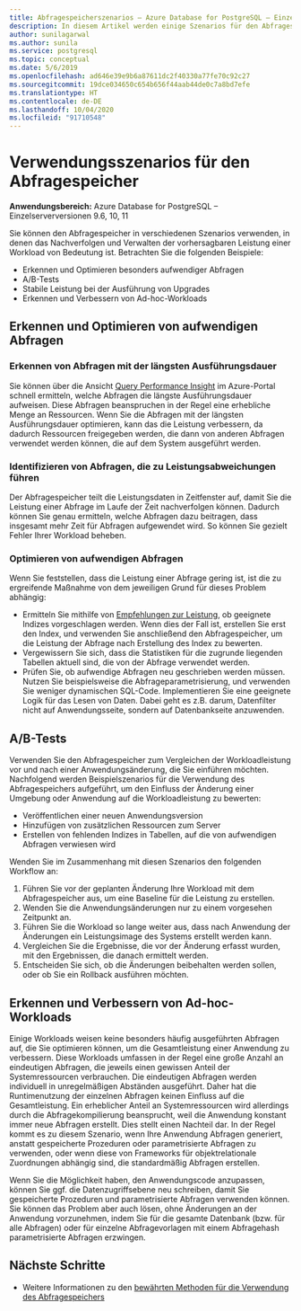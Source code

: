 ```yaml
---
title: Abfragespeicherszenarios – Azure Database for PostgreSQL – Einzelserver
description: In diesem Artikel werden einige Szenarios für den Abfragespeicher in Azure Database for PostgreSQL (Einzelserver) beschrieben.
author: sunilagarwal
ms.author: sunila
ms.service: postgresql
ms.topic: conceptual
ms.date: 5/6/2019
ms.openlocfilehash: ad646e39e9b6a87611dc2f40330a77fe70c92c27
ms.sourcegitcommit: 19dce034650c654b656f44aab44de0c7a8bd7efe
ms.translationtype: HT
ms.contentlocale: de-DE
ms.lasthandoff: 10/04/2020
ms.locfileid: "91710548"
---
```

# <a name="usage-scenarios-for-query-store"></a>Verwendungsszenarios für den Abfragespeicher

**Anwendungsbereich:** Azure Database for PostgreSQL – Einzelserverversionen 9.6, 10, 11

Sie können den Abfragespeicher in verschiedenen Szenarios verwenden, in denen das Nachverfolgen und Verwalten der vorhersagbaren Leistung einer Workload von Bedeutung ist. Betrachten Sie die folgenden Beispiele: 
- Erkennen und Optimieren besonders aufwendiger Abfragen 
- A/B-Tests 
- Stabile Leistung bei der Ausführung von Upgrades 
- Erkennen und Verbessern von Ad-hoc-Workloads 

## <a name="identify-and-tune-expensive-queries"></a>Erkennen und Optimieren von aufwendigen Abfragen 

### <a name="identify-longest-running-queries"></a>Erkennen von Abfragen mit der längsten Ausführungsdauer 
Sie können über die Ansicht [Query Performance Insight](concepts-query-performance-insight.md) im Azure-Portal schnell ermitteln, welche Abfragen die längste Ausführungsdauer aufweisen. Diese Abfragen beanspruchen in der Regel eine erhebliche Menge an Ressourcen. Wenn Sie die Abfragen mit der längsten Ausführungsdauer optimieren, kann das die Leistung verbessern, da dadurch Ressourcen freigegeben werden, die dann von anderen Abfragen verwendet werden können, die auf dem System ausgeführt werden. 

### <a name="target-queries-with-performance-deltas"></a>Identifizieren von Abfragen, die zu Leistungsabweichungen führen 
Der Abfragespeicher teilt die Leistungsdaten in Zeitfenster auf, damit Sie die Leistung einer Abfrage im Laufe der Zeit nachverfolgen können. Dadurch können Sie genau ermitteln, welche Abfragen dazu beitragen, dass insgesamt mehr Zeit für Abfragen aufgewendet wird. So können Sie gezielt Fehler Ihrer Workload beheben.

### <a name="tuning-expensive-queries"></a>Optimieren von aufwendigen Abfragen 
Wenn Sie feststellen, dass die Leistung einer Abfrage gering ist, ist die zu ergreifende Maßnahme von dem jeweiligen Grund für dieses Problem abhängig: 
- Ermitteln Sie mithilfe von [Empfehlungen zur Leistung](concepts-performance-recommendations.md), ob geeignete Indizes vorgeschlagen werden. Wenn dies der Fall ist, erstellen Sie erst den Index, und verwenden Sie anschließend den Abfragespeicher, um die Leistung der Abfrage nach Erstellung des Index zu bewerten. 
- Vergewissern Sie sich, dass die Statistiken für die zugrunde liegenden Tabellen aktuell sind, die von der Abfrage verwendet werden.
- Prüfen Sie, ob aufwendige Abfragen neu geschrieben werden müssen. Nutzen Sie beispielsweise die Abfrageparametrisierung, und verwenden Sie weniger dynamischen SQL-Code. Implementieren Sie eine geeignete Logik für das Lesen von Daten. Dabei geht es z.B. darum, Datenfilter nicht auf Anwendungsseite, sondern auf Datenbankseite anzuwenden. 


## <a name="ab-testing"></a>A/B-Tests 
Verwenden Sie den Abfragespeicher zum Vergleichen der Workloadleistung vor und nach einer Anwendungsänderung, die Sie einführen möchten. Nachfolgend werden Beispielszenarios für die Verwendung des Abfragespeichers aufgeführt, um den Einfluss der Änderung einer Umgebung oder Anwendung auf die Workloadleistung zu bewerten: 
- Veröffentlichen einer neuen Anwendungsversion 
- Hinzufügen von zusätzlichen Ressourcen zum Server 
- Erstellen von fehlenden Indizes in Tabellen, auf die von aufwendigen Abfragen verwiesen wird 
 
Wenden Sie im Zusammenhang mit diesen Szenarios den folgenden Workflow an: 
1. Führen Sie vor der geplanten Änderung Ihre Workload mit dem Abfragespeicher aus, um eine Baseline für die Leistung zu erstellen. 
2. Wenden Sie die Anwendungsänderungen nur zu einem vorgesehen Zeitpunkt an. 
3. Führen Sie die Workload so lange weiter aus, dass nach Anwendung der Änderungen ein Leistungsimage des Systems erstellt werden kann. 
4. Vergleichen Sie die Ergebnisse, die vor der Änderung erfasst wurden, mit den Ergebnissen, die danach ermittelt werden. 
5. Entscheiden Sie sich, ob die Änderungen beibehalten werden sollen, oder ob Sie ein Rollback ausführen möchten. 


## <a name="identify-and-improve-ad-hoc-workloads"></a>Erkennen und Verbessern von Ad-hoc-Workloads 
Einige Workloads weisen keine besonders häufig ausgeführten Abfragen auf, die Sie optimieren können, um die Gesamtleistung einer Anwendung zu verbessern. Diese Workloads umfassen in der Regel eine große Anzahl an eindeutigen Abfragen, die jeweils einen gewissen Anteil der Systemressourcen verbrauchen. Die eindeutigen Abfragen werden individuell in unregelmäßigen Abständen ausgeführt. Daher hat die Runtimenutzung der einzelnen Abfragen keinen Einfluss auf die Gesamtleistung. Ein erheblicher Anteil an Systemressourcen wird allerdings durch die Abfragekompilierung beansprucht, weil die Anwendung konstant immer neue Abfragen erstellt. Dies stellt einen Nachteil dar. In der Regel kommt es zu diesem Szenario, wenn Ihre Anwendung Abfragen generiert, anstatt gespeicherte Prozeduren oder parametrisierte Abfragen zu verwenden, oder wenn diese von Frameworks für objektrelationale Zuordnungen abhängig sind, die standardmäßig Abfragen erstellen. 
 
Wenn Sie die Möglichkeit haben, den Anwendungscode anzupassen, können Sie ggf. die Datenzugriffsebene neu schreiben, damit Sie gespeicherte Prozeduren und parametrisierte Abfragen verwenden können. Sie können das Problem aber auch lösen, ohne Änderungen an der Anwendung vorzunehmen, indem Sie für die gesamte Datenbank (bzw. für alle Abfragen) oder für einzelne Abfragevorlagen mit einem Abfragehash parametrisierte Abfragen erzwingen. 

## <a name="next-steps"></a>Nächste Schritte
- Weitere Informationen zu den [bewährten Methoden für die Verwendung des Abfragespeichers](concepts-query-store-best-practices.md)